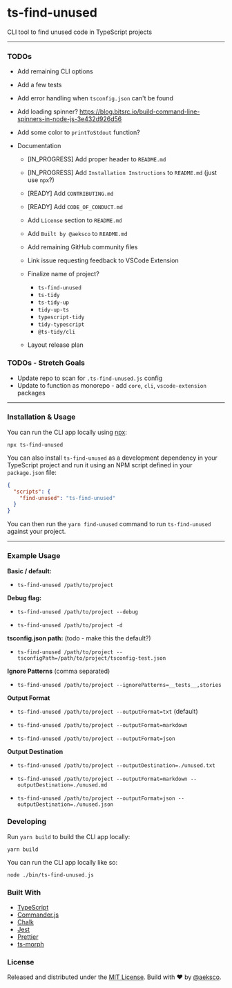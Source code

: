 # ts-find-unused

CLI tool to find unused code in TypeScript projects

---

### TODOs

- Add remaining CLI options

- Add a few tests

- Add error handling when `tsconfig.json` can't be found

- Add loading spinner? https://blog.bitsrc.io/build-command-line-spinners-in-node-js-3e432d926d56

- Add some color to `printToStdout` function?

- Documentation

  - [IN_PROGRESS] Add proper header to `README.md`
  - [IN_PROGRESS] Add `Installation Instructions` to `README.md` (just use `npx`?)
  - [READY] Add `CONTRIBUTING.md`
  - [READY] Add `CODE_OF_CONDUCT.md`
  - Add `License` section to `README.md`
  - Add `Built by @aeksco` to `README.md`

  - Add remaining GitHub community files

  - Link issue requesting feedback to VSCode Extension

  - Finalize name of project?

    - `ts-find-unused`
    - `ts-tidy`
    - `ts-tidy-up`
    - `tidy-up-ts`
    - `typescript-tidy`
    - `tidy-typescript`
    - `@ts-tidy/cli`

  - Layout release plan

### TODOs - Stretch Goals

- Update repo to scan for `.ts-find-unused.js` config
- Update to function as monorepo - add `core`, `cli`, `vscode-extension` packages

---

### Installation & Usage

You can run the CLI app locally using [npx]():

```
npx ts-find-unused
```

You can also install `ts-find-unused` as a development dependency in your TypeScript project and run it using an NPM script defined in your `package.json` file:

```json
{
  "scripts": {
    "find-unused": "ts-find-unused"
  }
}
```

You can then run the `yarn find-unused` command to run `ts-find-unused` against your project.

---

### Example Usage

**Basic / default:**

- `ts-find-unused /path/to/project`

**Debug flag:**

- `ts-find-unused /path/to/project --debug`

- `ts-find-unused /path/to/project -d`

**tsconfig.json path:** (todo - make this the default?)

- `ts-find-unused /path/to/project --tsconfigPath=/path/to/project/tsconfig-test.json`

**Ignore Patterns** (comma separated)

- `ts-find-unused /path/to/project --ignorePatterns=__tests__,stories`

**Output Format**

- `ts-find-unused /path/to/project --outputFormat=txt` (default)

- `ts-find-unused /path/to/project --outputFormat=markdown`

- `ts-find-unused /path/to/project --outputFormat=json`

**Output Destination**

- `ts-find-unused /path/to/project --outputDestination=./unused.txt`

- `ts-find-unused /path/to/project --outputFormat=markdown --outputDestination=./unused.md`

- `ts-find-unused /path/to/project --outputFormat=json --outputDestination=./unused.json`

### Developing

Run `yarn build` to build the CLI app locally:

```
yarn build
```

You can run the CLI app locally like so:

```
node ./bin/ts-find-unused.js
```

### Built With

- [TypeScript](https://www.typescriptlang.org/)
- [Commander.js](https://github.com/tj/commander.js/)
- [Chalk](https://github.com/chalk/chalk)
- [Jest](https://jestjs.io/)
- [Prettier](http://prettier.io/)
- [ts-morph](https://github.com/dsherret/ts-morph)

### License

Released and distributed under the [MIT License](https://github.com/aeksco/ts-find-unused/blob/main/LICENSE). Build with :heart: by [@aeksco](https://twitter.com/aeksco).
